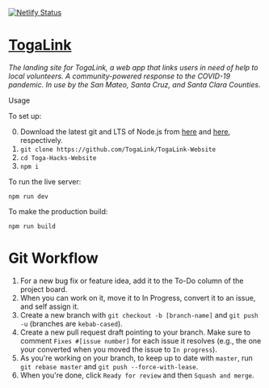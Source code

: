 [![Netlify Status](https://api.netlify.com/api/v1/badges/fc7c6907-428b-44df-ac1b-ee949ed708b2/deploy-status)](https://app.netlify.com/sites/covid19saratoga/deploys)

# [TogaLink](https://togalink.org/)

*The landing site for TogaLink, a web app that links users in need of help to local volunteers. A community-powered response to the COVID-19 pandemic. In use by the San Mateo, Santa Cruz, and Santa Clara Counties.*

Usage

To set up:

0. Download the latest git and LTS of Node.js from [here](https://git-scm.com/downloads) and [here](https://nodejs.org/en/download/), respectively.
1. `git clone https://github.com/TogaLink/TogaLink-Website`
2. `cd Toga-Hacks-Website`
3. `npm i`

To run the live server:

    npm run dev

To make the production build:

    npm run build

# Git Workflow

1. For a new bug fix or feature idea, add it to the To-Do column of the project board.
2. When you can work on it, move it to In Progress, convert it to an issue, and self assign it.
3. Create a new branch with `git checkout -b [branch-name]` and `git push -u` (branches are `kebab-cased`).
4. Create a new pull request draft pointing to your branch. Make sure to comment `Fixes #[issue number]` for each issue it resolves (e.g., the one your converted when you moved the issue to `In progress`).
5. As you're working on your branch, to keep up to date with `master`, run `git rebase master` and `git push --force-with-lease`.
6. When you're done, click `Ready for review` and then `Squash and merge`.
